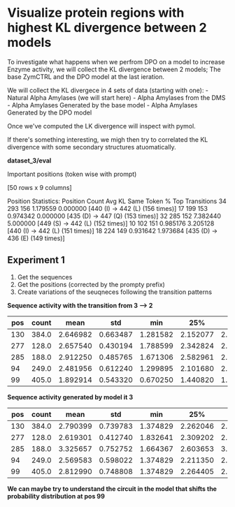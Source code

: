 # Visualize protein regions with highest KL divergence between 2 models




To investigate what happens when we perfrom DPO on a model to increase Enzyme activity, we will collect the KL divergence between 2 models; The base ZymCTRL and the DPO model at the last ieration.




We will collect the KL divergece in 4 sets of data (starting with one):
    - Natural Alpha Amylases (we will start here)
    - Alpha Amylases from the DMS
    - Alpha Amylases Generated by the base model
    - Alpha Amylases Generated by the DPO model



Once we've computed the LK divergence will inspect with pymol.


If there's something interesting, we migh then try to correlated the KL divergence with some secondary structures atuomatically.





**dataset_3/eval**




Important positions (token wise with prompt)

[50 rows x 9 columns]

Position Statistics:
    Position  Count    Avg KL  Same Token %                                    Top Transitions
34       293    156  1.179559      0.000000                    [440 (I) → 442 (L) (156 times)]
17       199    153  0.974342      0.000000                    [435 (D) → 447 (Q) (153 times)]
32       285    152  7.382440      5.000000                    [449 (S) → 442 (L) (152 times)]
10       102    151  0.985176      3.205128                    [440 (I) → 442 (L) (151 times)]
18       224    149  0.931642      1.973684                    [435 (D) → 436 (E) (149 times)]



## Experiment 1

1) Get the sequences
2) Get the positions (corrected by the prompty prefix)
3) Create variations of the seuqneces following the transition patterns



**Sequence activity with the transition from 3 --> 2**

| pos | count  |   mean    |   std    |    min    |    25%    |    50%    |    75%    |    max    |
|-----|--------|-----------|----------|-----------|-----------|-----------|-----------|-----------|
| 130 | 384.0  | 2.646982  | 0.663487 | 1.281582  | 2.152077  | 2.476407  | 3.119710  | 3.996138  |
| 277 | 128.0  | 2.657540  | 0.430194 | 1.788599  | 2.342824  | 2.570031  | 2.968892  | 3.893678  |
| 285 | 188.0  | 2.912250  | 0.485765 | 1.671306  | 2.582961  | 2.978712  | 3.248793  | 4.388328  |
| 94  | 249.0  | 2.481956  | 0.612240 | 1.299895  | 2.101680  | 2.338643  | 2.680548  | 4.248335  |
| 99  | 405.0  | 1.892914  | 0.543320 | 0.670250  | 1.440820  | 1.875448  | 2.317334  | 3.097492  |

**Sequence activity generated by model it 3**

| pos | count  |   mean    |   std    |    min    |    25%    |    50%    |    75%    |    max    |
|-----|--------|-----------|----------|-----------|-----------|-----------|-----------|-----------|
| 130 | 384.0  | 2.790399  | 0.739783 | 1.374829  | 2.262046  | 2.579765  | 3.286760  | 4.331516  |
| 277 | 128.0  | 2.619301  | 0.412740 | 1.832641  | 2.309202  | 2.579765  | 2.920377  | 3.625864  |
| 285 | 188.0  | 3.325657  | 0.752752 | 1.664367  | 2.603653  | 3.528600  | 3.971519  | 4.765147  |
| 94  | 249.0  | 2.569583  | 0.598022 | 1.374829  | 2.211350  | 2.438908  | 2.818470  | 4.260925  |
| 99  | 405.0  | 2.812990  | 0.748808 | 1.374829  | 2.264405  | 2.591897  | 3.462851  | 4.331516  |



**We can maybe try to understand the circuit in the model that shifts the probability distribution at pos 99**